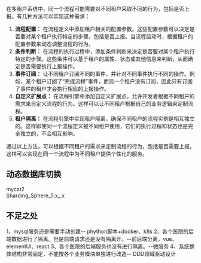 在多租户系统中，同一个流程可能需要对不同租户采取不同的行为，包括是否上报。有几种方法可以实现这种需求：

1. **流程配置：** 在流程定义中添加租户相关的配置参数。这些配置参数可以决定是否要对某个租户执行特定的步骤，包括是否上报。当流程启动时，根据租户的配置参数来动态调整流程的行为。
2. **条件判断：** 在流程的执行过程中，添加条件判断来决定是否要对某个租户执行特定的步骤。这些条件可以基于租户的属性、状态或其他信息来判断，从而确定是否需要执行上报操作。
3. **事件订阅：** 让不同租户订阅不同的事件，并针对不同事件执行不同的操作。例如，某个租户订阅了“完成流程”事件，而另一个租户没有订阅，因此只有订阅了事件的租户才会执行相应的上报操作。
4. **自定义扩展点：** 在流程引擎中添加自定义扩展点，允许开发者根据不同租户的需求来自定义流程的行为。这样可以让不同租户根据自己的业务逻辑来定制流程。
5. **租户隔离：** 在流程引擎中实现租户隔离，确保不同租户的流程实例是相互独立的。这样即使同一个流程定义被不同租户使用，它们的执行过程和状态也是完全独立的，不会相互影响。

通过以上方法，可以根据不同租户的需求来定制流程的行为，包括是否需要上报。这样可以实现在同一个流程中为不同租户提供个性化的服务。


## 动态数据库切换
mycat2  
Sharding_Sphere_5.x_.x


## 不足之处
1、mysql服务还是需要手动创建-- phython脚本+docker、k8s
2、各个医院的后端数据进行了隔离。但是前端请求还是没有隔离开。--前后端分离，vue、elementUI、react
3、各个医院的后端服务也没有进行隔离。--微服务
4、系统整体结构非常固定，不能按各个业务模块单独进行改造-- DDD领域驱动设计